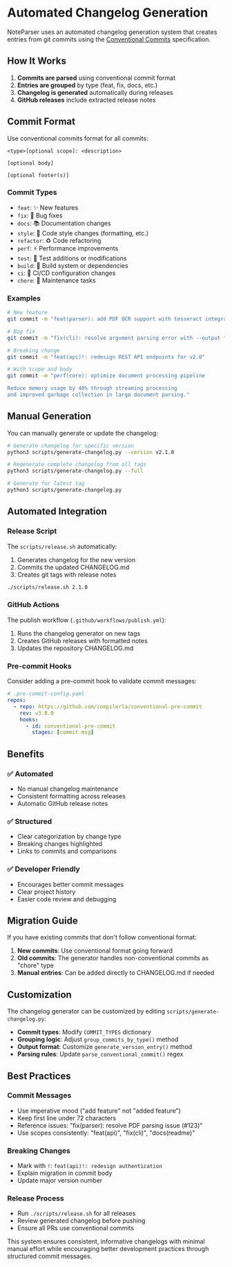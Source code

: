 # Automated Changelog Generation

NoteParser uses an automated changelog generation system that creates entries from git commits using the [Conventional Commits](https://conventionalcommits.org/) specification.

## How It Works

1. **Commits are parsed** using conventional commit format
2. **Entries are grouped** by type (feat, fix, docs, etc.)
3. **Changelog is generated** automatically during releases
4. **GitHub releases** include extracted release notes

## Commit Format

Use conventional commits format for all commits:

```
<type>[optional scope]: <description>

[optional body]

[optional footer(s)]
```

### Commit Types

- `feat`: ✨ New features  
- `fix`: 🐛 Bug fixes
- `docs`: 📚 Documentation changes
- `style`: 🎨 Code style changes (formatting, etc.)
- `refactor`: ♻️ Code refactoring
- `perf`: ⚡ Performance improvements
- `test`: 🧪 Test additions or modifications
- `build`: 🔨 Build system or dependencies
- `ci`: 🔧 CI/CD configuration changes
- `chore`: 🔧 Maintenance tasks

### Examples

```bash
# New feature
git commit -m "feat(parser): add PDF OCR support with tesseract integration"

# Bug fix
git commit -m "fix(cli): resolve argument parsing error with --output flag"

# Breaking change
git commit -m "feat(api)!: redesign REST API endpoints for v2.0"

# With scope and body
git commit -m "perf(core): optimize document processing pipeline

Reduce memory usage by 40% through streaming processing
and improved garbage collection in large document parsing."
```

## Manual Generation

You can manually generate or update the changelog:

```bash
# Generate changelog for specific version
python3 scripts/generate-changelog.py --version v2.1.0

# Regenerate complete changelog from all tags
python3 scripts/generate-changelog.py --full

# Generate for latest tag
python3 scripts/generate-changelog.py
```

## Automated Integration

### Release Script

The `scripts/release.sh` automatically:
1. Generates changelog for the new version
2. Commits the updated CHANGELOG.md
3. Creates git tags with release notes

```bash
./scripts/release.sh 2.1.0
```

### GitHub Actions

The publish workflow (`.github/workflows/publish.yml`):
1. Runs the changelog generator on new tags
2. Creates GitHub releases with formatted notes
3. Updates the repository CHANGELOG.md

### Pre-commit Hooks

Consider adding a pre-commit hook to validate commit messages:

```yaml
# .pre-commit-config.yaml
repos:
  - repo: https://github.com/compilerla/conventional-pre-commit
    rev: v3.0.0
    hooks:
      - id: conventional-pre-commit
        stages: [commit-msg]
```

## Benefits

### ✅ **Automated**
- No manual changelog maintenance
- Consistent formatting across releases
- Automatic GitHub release notes

### ✅ **Structured** 
- Clear categorization by change type
- Breaking changes highlighted
- Links to commits and comparisons

### ✅ **Developer Friendly**
- Encourages better commit messages
- Clear project history
- Easier code review and debugging

## Migration Guide

If you have existing commits that don't follow conventional format:

1. **New commits**: Use conventional format going forward
2. **Old commits**: The generator handles non-conventional commits as "chore" type
3. **Manual entries**: Can be added directly to CHANGELOG.md if needed

## Customization

The changelog generator can be customized by editing `scripts/generate-changelog.py`:

- **Commit types**: Modify `COMMIT_TYPES` dictionary
- **Grouping logic**: Adjust `group_commits_by_type()` method  
- **Output format**: Customize `generate_version_entry()` method
- **Parsing rules**: Update `parse_conventional_commit()` regex

## Best Practices

### Commit Messages
- Use imperative mood ("add feature" not "added feature")
- Keep first line under 72 characters
- Reference issues: "fix(parser): resolve PDF parsing issue (#123)"
- Use scopes consistently: "feat(api)", "fix(cli)", "docs(readme)"

### Breaking Changes
- Mark with `!`: `feat(api)!: redesign authentication`
- Explain migration in commit body
- Update major version number

### Release Process
- Run `./scripts/release.sh` for all releases
- Review generated changelog before pushing
- Ensure all PRs use conventional commits

This system ensures consistent, informative changelogs with minimal manual effort while encouraging better development practices through structured commit messages.